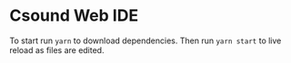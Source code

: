 # Csound Web IDE

To start run ```yarn``` to download dependencies.
Then run ```yarn start``` to live reload as files are edited.

